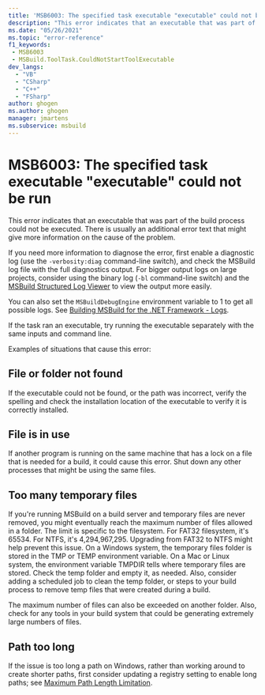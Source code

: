 ```yaml
---
title: 'MSB6003: The specified task executable "executable" could not be run.'
description: "This error indicates that an executable that was part of the build process could not be executed. There is usually an additional error text that might give more information on the cause of the problem."
ms.date: "05/26/2021"
ms.topic: "error-reference"
f1_keywords:
 - MSB6003
 - MSBuild.ToolTask.CouldNotStartToolExecutable
dev_langs:
  - "VB"
  - "CSharp"
  - "C++"
  - "FSharp"
author: ghogen
ms.author: ghogen
manager: jmartens
ms.subservice: msbuild
---
```

# MSB6003: The specified task executable "executable" could not be run

This error indicates that an executable that was part of the build process could not be executed. There is usually an additional error text that might give more information on the cause of the problem.

If you need more information to diagnose the error, first enable a diagnostic log (use the `-verbosity:diag` command-line switch), and check the MSBuild log file with the full diagnostics output. For bigger output logs on large projects, consider using the binary log (`-bl` command-line switch) and the [MSBuild Structured Log Viewer](https://msbuildlog.com/) to view the output more easily.

You can also set the `MSBuildDebugEngine` environment variable to 1 to get all possible logs. See [Building MSBuild for the .NET Framework - Logs](https://github.com/dotnet/msbuild/blob/main/documentation/wiki/Building-Testing-and-Debugging-on-Full-Framework-MSBuild.md#logs).

If the task ran an executable, try running the executable separately with the same inputs and command line.

Examples of situations that cause this error:

## File or folder not found

If the executable could not be found, or the path was incorrect, verify the spelling and check the installation location of the executable to verify it is correctly installed.

## File is in use

If another program is running on the same machine that has a lock on a file that is needed for a build, it could cause this error. Shut down any other processes that might be using the same files.

## Too many temporary files

If you're running MSBuild on a build server and temporary files are never removed, you might eventually reach the maximum number of files allowed in a folder. The limit is specific to the filesystem. For FAT32 filesystem, it's 65534. For NTFS, it's 4,294,967,295. Upgrading from FAT32 to NTFS might help prevent this issue. On a Windows system, the temporary files folder is stored in the TMP or TEMP environment variable. On a Mac or Linux system, the environment variable TMPDIR tells where temporary files are stored. Check the temp folder and empty it, as needed. Also, consider adding a scheduled job to clean the temp folder, or steps to your build process to remove temp files that were created during a build.

The maximum number of files can also be exceeded on another folder. Also, check for any tools in your build system that could be generating extremely large numbers of files.

## Path too long

If the issue is too long a path on Windows, rather than working around to create shorter paths, first consider updating a registry setting to enable long paths; see [Maximum Path Length Limitation](/windows/win32/fileio/maximum-file-path-limitation?tabs=cmd).
